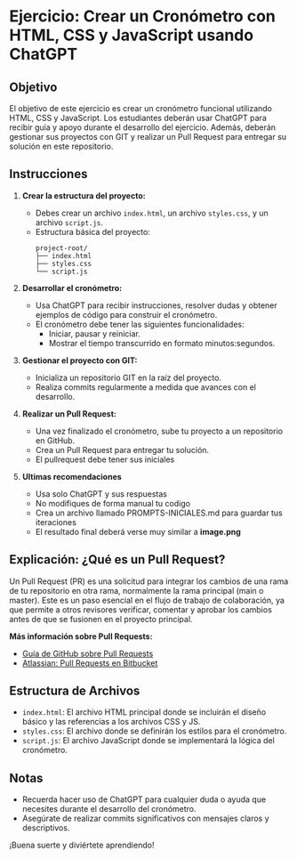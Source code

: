 # Ejercicio: Crear un Cronómetro con HTML, CSS y JavaScript usando ChatGPT

## Objetivo
El objetivo de este ejercicio es crear un cronómetro funcional utilizando HTML, CSS y JavaScript. Los estudiantes deberán usar ChatGPT para recibir guía y apoyo durante el desarrollo del ejercicio. Además, deberán gestionar sus proyectos con GIT y realizar un Pull Request para entregar su solución en este repositorio.

## Instrucciones

1. **Crear la estructura del proyecto:**
   - Debes crear un archivo `index.html`, un archivo `styles.css`, y un archivo `script.js`.
   - Estructura básica del proyecto:
     ```
     project-root/
     ├── index.html
     ├── styles.css
     └── script.js
     ```

2. **Desarrollar el cronómetro:**
   - Usa ChatGPT para recibir instrucciones, resolver dudas y obtener ejemplos de código para construir el cronómetro.
   - El cronómetro debe tener las siguientes funcionalidades:
     - Iniciar, pausar y reiniciar.
     - Mostrar el tiempo transcurrido en formato minutos:segundos.

3. **Gestionar el proyecto con GIT:**
   - Inicializa un repositorio GIT en la raíz del proyecto.
   - Realiza commits regularmente a medida que avances con el desarrollo.

4. **Realizar un Pull Request:**
   - Una vez finalizado el cronómetro, sube tu proyecto a un repositorio en GitHub.
   - Crea un Pull Request para entregar tu solución.
   - El pullrequest debe tener sus iniciales

5. **Ultimas recomendaciones**
    - Usa solo ChatGPT y sus respuestas
    - No modifiques de forma manual tu codigo
    - Crea un archivo llamado PROMPTS-INICIALES.md para guardar tus iteraciones
    - El resultado final deberá verse muy similar a **image.png**


## Explicación: ¿Qué es un Pull Request?

Un Pull Request (PR) es una solicitud para integrar los cambios de una rama de tu repositorio en otra rama, normalmente la rama principal (main o master). Este es un paso esencial en el flujo de trabajo de colaboración, ya que permite a otros revisores verificar, comentar y aprobar los cambios antes de que se fusionen en el proyecto principal.

**Más información sobre Pull Requests:**
- [Guía de GitHub sobre Pull Requests](https://docs.github.com/en/pull-requests)
- [Atlassian: Pull Requests en Bitbucket](https://www.atlassian.com/git/tutorials/making-a-pull-request)

## Estructura de Archivos

- `index.html`: El archivo HTML principal donde se incluirán el diseño básico y las referencias a los archivos CSS y JS.
- `styles.css`: El archivo donde se definirán los estilos para el cronómetro.
- `script.js`: El archivo JavaScript donde se implementará la lógica del cronómetro.

## Notas

- Recuerda hacer uso de ChatGPT para cualquier duda o ayuda que necesites durante el desarrollo del cronómetro.
- Asegúrate de realizar commits significativos con mensajes claros y descriptivos.

¡Buena suerte y diviértete aprendiendo!